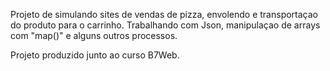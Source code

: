  Projeto de simulando sites de vendas de pizza, envolendo e transportaçao do produto para o carrinho. Trabalhando com Json, manipulaçao de arrays com "map()" e alguns outros processos.

 Projeto produzido junto ao curso B7Web.